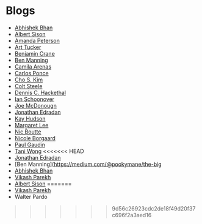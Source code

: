 # Blogs

* [Abhishek Bhan](https://medium.com/@abhishekbhan/web-development-ae63f82ca91d)
* [Albert Sison](http://albson.postach.io)
* [Amanda Peterson](https://medium.com/@AmandaPetersn/)
* [Art Tucker](https://medium.com/@SmrtArt/well-here-we-go-1a8b933ab18e)
* [Benjamin Crane](https://medium.com/@benjamincrane)
* [Ben Manning](https://medium.com/@pookymane/the-big-coding-adventure-4ef5df47cd7a)
* [Camila Arenas](http://mcarenash.wordpress.com/)
* [Carlos Ponce](https://medium.com/@jcponce510/day-one-at-general-assembly-or-a-new-chapter-in-life-339f4243dec9)
* [Cho S. Kim](http://www.choskim.me)
* [Colt Steele]()
* [Dennis C. Hackethal]()
* [Ian Schoonover](https://medium.com/@ianschoonover)
* [Joe McDonougn](http://athentica.com/general-assembly-web-development-immersive/)
* [Jonathan Edradan](https://medium.com/@jmedradan)
* [Kay Hudson](http://tuune.me/day-1-installfest/)
* [Margaret Lee](https://medium.com/@margrtlee)
* [Nic Boutte](http://nic510.tumblr.com/)
* [Nicole Borgaard](https://medium.com/@whyGaard)
* [Paul Gaudin](https://medium.com/@paulgaudin/back-to-em-school-em-68c4876364aa)
* [Tani Wong](https://medium.com/@taniw)
<<<<<<< HEAD
* [Jonathan Edradan](https://medium.com/@jmedradan)
* [Ben Manning](https://medium.com/@pookymane/the-big
* [Abhishek Bhan](https://medium.com/@abhishekbhan/web-development-ae63f82ca91d)
* [Vikash Parekh](https://medium.com/@vikash/well-hello-world-my-name-is-vikash-parekh-and-i-have-created-this-blog-in-order-to-track-the-a6f0813c6bb2)
* [Albert Sison](http://albson.postach.io)
=======
* [Vikash Parekh](https://medium.com/@vikash/well-hello-world-my-name-is-vikash-parekh-and-i-have-created-this-blog-in-order-to-track-the-a6f0813c6bb2)
* Walter Pardo 
>>>>>>> 9d56c26923cdc2de18f49d20f37c696f2a3aed16
